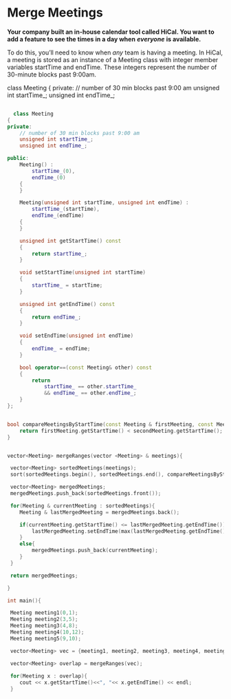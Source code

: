 # Merge Meetings

**Your company built an in-house calendar tool called HiCal. You want to add a feature to see the times in a day when** _**everyone**_ **is available.**

To do this, you’ll need to know when _any_ team is having a meeting. In HiCal, a meeting is stored as an instance of a Meeting class with integer member variables startTime and endTime. These integers represent the number of 30-minute blocks past 9:00am.

class Meeting { private: // number of 30 min blocks past 9:00 am unsigned int startTime_; unsigned int endTime_;

```cpp

  class Meeting
{
private:
    // number of 30 min blocks past 9:00 am
    unsigned int startTime_;
    unsigned int endTime_;

public:
    Meeting() :
        startTime_(0),
        endTime_(0)
    {
    }

    Meeting(unsigned int startTime, unsigned int endTime) :
        startTime_(startTime),
        endTime_(endTime)
    {
    }

    unsigned int getStartTime() const
    {
        return startTime_;
    }

    void setStartTime(unsigned int startTime)
    {
        startTime_ = startTime;
    }

    unsigned int getEndTime() const
    {
        return endTime_;
    }

    void setEndTime(unsigned int endTime)
    {
        endTime_ = endTime;
    }

    bool operator==(const Meeting& other) const
    {
        return
            startTime_ == other.startTime_
            && endTime_ == other.endTime_;
    }
};    


bool compareMeetingsByStartTime(const Meeting & firstMeeting, const Meeting & secondMeeting){
	return firstMeeting.getStartTime() < secondMeeting.getStartTime();
}


vector<Meeting> mergeRanges(vector <Meeting> & meetings){

 vector<Meeting> sortedMeetings(meetings);
 sort(sortedMeetings.begin(), sortedMeetings.end(), compareMeetingsByStartTime);

 vector<Meeting> mergedMeetings;
 mergedMeetings.push_back(sortedMeetings.front());

 for(Meeting & currentMeeting : sortedMeetings){
 	Meeting & lastMergedMeeting = mergedMeetings.back();

 	if(currentMeeting.getStartTime() <= lastMergedMeeting.getEndTime()){
 		lastMergedMeeting.setEndTime(max(lastMergedMeeting.getEndTime(), currentMeeting.getEndTime()));
 	}
 	else{
 		mergedMeetings.push_back(currentMeeting);
 	}
 }

 return mergedMeetings;

}

int main(){

 Meeting meeting1(0,1);
 Meeting meeting2(3,5);
 Meeting meeting3(4,8);
 Meeting meeting4(10,12);
 Meeting meeting5(9,10);	

 vector<Meeting> vec = {meeting1, meeting2, meeting3, meeting4, meeting5};

 vector<Meeting> overlap = mergeRanges(vec);
	
 for(Meeting x : overlap){
 	cout << x.getStartTime()<<", "<< x.getEndTime() << endl;
 }




```

